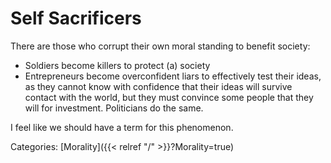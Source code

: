 # Self Sacrificers

There are those who corrupt their own moral standing to benefit society:

* Soldiers become killers to protect (a) society
* Entrepreneurs become overconfident liars to effectively test their ideas, as they cannot know with confidence that their ideas will survive contact with the world, but they must convince some people that they will for investment.  Politicians do the same.

I feel like we should have a term for this phenomenon.

Categories: [Morality]({{< relref "/" >}}?Morality=true)
